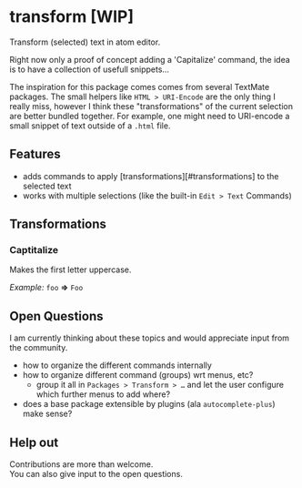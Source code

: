 # transform [WIP]

Transform (selected) text in atom editor.

Right now only a proof of concept adding a 'Capitalize' command, 
the idea is to have a collection of usefull snippets…

The inspiration for this package comes comes from several TextMate
packages. The small helpers like `HTML > URI-Encode` are the only
thing I really miss, however I think these "transformations" of the
current selection are better bundled together. For example, one
might need to URI-encode a small snippet of text outside of a
`.html` file.

## Features

- adds commands to apply [transformations][#transformations] to the selected text
- works with multiple selections (like the built-in `Edit > Text` Commands)

## Transformations

### Captitalize

Makes the first letter uppercase.

*Example:* `foo` **=>** `Foo`

## Open Questions

I am currently thinking about these topics 
and would appreciate input from the community.

- how to organize the different commands internally
- how to organize different command (groups) wrt menus, etc?
    - group it all in `Packages > Transform > …` and let the user configure which further menus to add where?
- does a base package extensible by plugins (ala `autocomplete-plus`) make sense?

## Help out

Contributions are more than welcome.  
You can also give input to the open questions.
